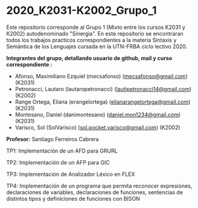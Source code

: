 # 2020_K2031-K2002_Grupo_1

Este repositorio corresponde al Grupo 1 (Mixto entre los cursos K2031 y K2002) autodenominado "Sinergia". En este repositorio se encontraran todos los trabajos practicos correspondientes a la materia Sintaxis y Semántica de los Lenguajes cursada en la UTN-FRBA ciclo lectivo 2020.


**Integrantes del grupo, detallando usuario de github, mail y curso correspondiente :**

* Afonso, Maximiliano Ezquiel (mecsafonso) (mecsafonso@gmail.com) (K2031)
* Petronacci, Lautaro (lautaropetronacci) (lautipetronacci14@gmail.com) (K2002)
* Range Ortega, Eliana (erangelortega) (elianarangelortega@gmail.com) (K2031)
* Montesano, Daniel (danimontesano) (daniel.mon1234@gmail.com) (K2031)
* Varisco, Sol (SolVarisco) (sol.pocket.varisco@gmail.com) (K2002)

**Profesor:** 
Santiago Ferreiros Cabrera 

TP1: Implementación de un AFD para GRURL

TP2: Implementación de un AFP para GIC

TP3: Implementación de Analizador Léxico en FLEX

TP4: Implementación de un programa que permita reconocer expresiones, declaraciones de variables, declaraciones de funciones, sentencias de distintos tipos y definiciones de funciones con BISON
